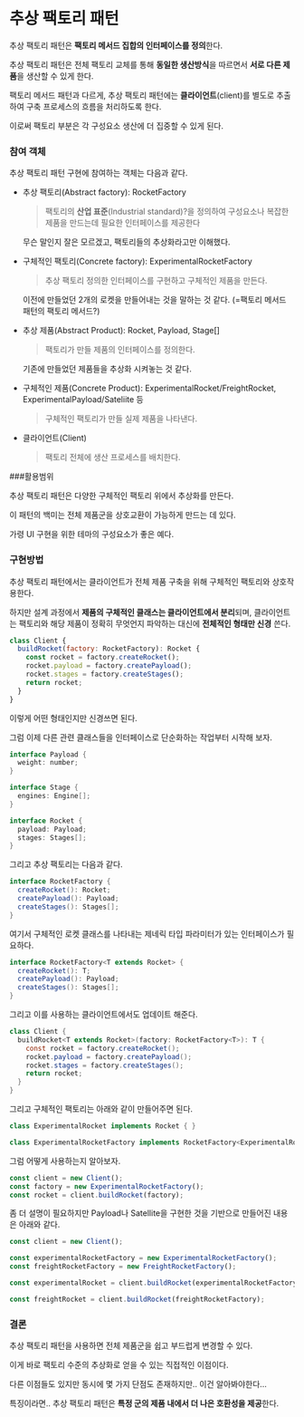 # 추상 팩토리 패턴

추상 팩토리 패턴은 **팩토리 메서드 집합의 인터페이스를 정의**한다.

추상 팩토리 패턴은 전체 팩토리 교체를 통해 **동일한 생산방식**을 따르면서 **서로 다른 제품**을 생산할 수 있게 한다.



팩토리 메서드 패턴과 다르게, 추상 팩토리 패턴에는 **클라이언트**(client)를 별도로 추출하여 구축 프로세스의 흐름을 처리하도록 한다.

이로써 팩토리 부분은 각 구성요소 생산에 더 집중할 수 있게 된다.



### 참여 객체

추상 팩토리 패턴 구현에 참여하는 객체는 다음과 같다.

- 추상 팩토리(Abstract factory): RocketFactory

  > 팩토리의 **산업 표준**(Industrial standard)?을 정의하여 구성요소나 복잡한 제품을 만드는데 필요한 인터페이스를 제공한다
  >

  무슨 말인지 잘은 모르겠고, 팩토리들의 추상화라고만 이해했다.

- 구체적인 팩토리(Concrete factory): ExperimentalRocketFactory

  > 추상 팩토리 정의한 인터페이스를 구현하고 구체적인 제품을 만든다.

  이전에 만들었던 2개의 로켓을 만들어내는 것을 말하는 것 같다. (=팩토리 메서드 패턴의 팩토리 메서드?)

- 추상 제품(Abstract Product): Rocket, Payload, Stage[]

  > 팩토리가 만들 제품의 인터페이스를 정의한다.

  기존에 만들었던 제품들을 추상화 시켜놓는 것 같다.

- 구체적인 제품(Concrete Product): ExperimentalRocket/FreightRocket, ExperimentalPayload/Sateliite 등

  > 구체적인 팩토리가 만들 실제 제품을 나타낸다.

- 클라이언트(Client)

  > 팩토리 전체에 생산 프로세스를 배치한다.



###활용범위 

추상 팩토리 패턴은 다양한 구체적인 팩토리 위에서 추상화를 만든다.

이 패턴의 백미는 전체 제품군을 상호교환이 가능하게 만드는 데 있다. 

가령 UI 구현을 위한 테마의 구성요소가 좋은 예다.



### 구현방법

추상 팩토리 패턴에서는 클라이언트가 전체 제품 구축을 위해 구체적인 팩토리와 상호작용한다. 

하지만 설계 과정에서 **제품의 구체적인 클래스는 클라이언트에서 분리**되며, 클라이언트는 팩토리와 해당 제품이 정확히 무엇언지 파악하는 대신에 **전체적인 형태만 신경** 쓴다.

~~~javascript
class Client {
  buildRocket(factory: RocketFactory): Rocket {
    const rocket = factory.createRocket();
    rocket.payload = factory.createPayload();
    rocket.stages = factory.createStages();
    return rocket;
  }
}
~~~

이렇게 어떤 형태인지만 신경쓰면 된다.



그럼 이제 다른 관련 클래스들을 인터페이스로 단순화하는 작업부터 시작해 보자.

~~~java
interface Payload {
  weight: number;
}

interface Stage {
  engines: Engine[];
}

interface Rocket {
  payload: Payload;
  stages: Stages[];
}
~~~



그리고 추상 팩토리는 다음과 같다.

~~~java
interface RocketFactory {
  createRocket(): Rocket;
  createPayload(): Payload;
  createStages(): Stages[];
}
~~~



여기서 구체적인 로켓 클래스를 나타내는 제네릭 타입 파라미터가 있는 인터페이스가 필요하다.

~~~java
interface RocketFactory<T extends Rocket> {
  createRocket(): T;
  createPayload(): Payload;
  createStages(): Stages[];
}
~~~



그리고 이를 사용하는 클라이언트에서도 업데이트 해준다.

~~~java
class Client {
  buildRocket<T extends Rocket>(factory: RocketFactory<T>): T {
    const rocket = factory.createRocket();
    rocket.payload = factory.createPayload();
    rocket.stages = factory.createStages();
    return rocket;
  }
}
~~~



그리고 구체적인 팩토리는 아래와 같이 만들어주면 된다.

~~~Java
class ExperimentalRocket implements Rocket { }

class ExperimentalRocketFactory implements RocketFactory<ExperimentalRocket> { }
~~~



그럼 어떻게 사용하는지 알아보자.

~~~javascript
const client = new Client();
const factory = new ExperimentalRocketFactory();
const rocket = client.buildRocket(factory);
~~~



좀 더 설명이 필요하지만 Payload나 Satellite을 구현한 것을 기반으로 만들어진 내용은 아래와 같다.

~~~javascript
const client = new Client();

const experimentalRocketFactory = new ExperimentalRocketFactory();
const freightRocketFactory = new FreightRocketFactory();

const experimentalRocket = client.buildRocket(experimentalRocketFactory);

const freightRocket = client.buildRocket(freightRocketFactory);
~~~



### 결론

추상 팩토리 패턴을 사용하면 전체 제품군을 쉽고 부드럽게 변경할 수 있다.

이게 바로 팩토리 수준의 추상화로 얻을 수 있는 직접적인 이점이다. 

다른 이점들도 있지만 동시에 몇 가지 단점도 존재하지만.. 이건 알아봐야한다...



특징이라면.. 추상 팩토리 패턴은 **특정 군의 제품 내에서 더 나은 호환성을 제공**한다.
